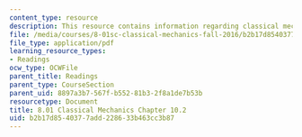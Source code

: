 ```yaml
---
content_type: resource
description: This resource contains information regarding classical mechanics.
file: /media/courses/8-01sc-classical-mechanics-fall-2016/b2b17d8540377add228633b463cc3b87_MIT8_01F16_chapter10.2.pdf
file_type: application/pdf
learning_resource_types:
- Readings
ocw_type: OCWFile
parent_title: Readings
parent_type: CourseSection
parent_uid: 8897a3b7-567f-b552-81b3-2f8a1de7b53b
resourcetype: Document
title: 8.01 Classical Mechanics Chapter 10.2
uid: b2b17d85-4037-7add-2286-33b463cc3b87
---
```

